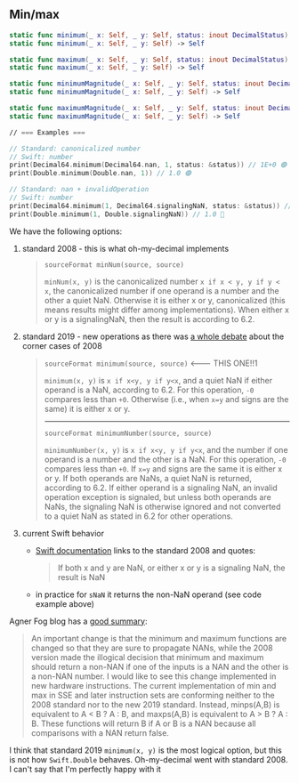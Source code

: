 ## Min/max

```swift
static func minimum(_ x: Self, _ y: Self, status: inout DecimalStatus) -> Self
static func minimum(_ x: Self, _ y: Self) -> Self

static func maximum(_ x: Self, _ y: Self, status: inout DecimalStatus) -> Self
static func maximum(_ x: Self, _ y: Self) -> Self

static func minimumMagnitude(_ x: Self, _ y: Self, status: inout DecimalStatus) -> Self
static func minimumMagnitude(_ x: Self, _ y: Self) -> Self

static func maximumMagnitude(_ x: Self, _ y: Self, status: inout DecimalStatus) -> Self
static func maximumMagnitude(_ x: Self, _ y: Self) -> Self

// === Examples ===

// Standard: canonicalized number
// Swift: number
print(Decimal64.minimum(Decimal64.nan, 1, status: &status)) // 1E+0 🟢
print(Double.minimum(Double.nan, 1)) // 1.0 🟢

// Standard: nan + invalidOperation
// Swift: number
print(Decimal64.minimum(1, Decimal64.signalingNaN, status: &status)) // nan + invalidOperation 🟢
print(Double.minimum(1, Double.signalingNaN)) // 1.0 🔴
```

We have the following options:

1. standard 2008 - this is what oh-my-decimal implements
    > `sourceFormat minNum(source, source)`
    >
    > `minNum(x, y)` is the canonicalized number `x if x < y, y if y < x`, the canonicalized number if one operand is a number and the other a quiet NaN. Otherwise it is either x or y, canonicalized (this means results might differ among implementations). When either x or y is a signalingNaN, then the result is according to 6.2.

2. standard 2019 - new operations as there was [a whole debate](https://grouper.ieee.org/groups/msc/ANSI_IEEE-Std-754-2019/background/minNum_maxNum_Removal_Demotion_v3.pdf) about the corner cases of 2008
    > `sourceFormat minimum(source, source)` <--- THIS ONE!!1<br/>
    >
    > `minimum(x, y)` is `x if x<y, y if y<x`, and a quiet NaN if either operand is a NaN, according to 6.2. For this operation, `-0` compares less than `+0`. Otherwise (i.e., when `x=y` and signs are the same) it is either x or y.
    >
    > ---
    >
    > `sourceFormat minimumNumber(source, source)`
    >
    > `minimumNumber(x, y)` is `x if x<y, y if y<x`, and the number if one operand is a number and the other is a NaN. For this operation, `-0` compares less than `+0`. If `x=y` and signs are the same it is either x or y. If both operands are NaNs, a quiet NaN is returned, according to 6.2. If either operand is a signaling NaN, an invalid operation exception is signaled, but unless both operands are NaNs, the signaling NaN is otherwise ignored and not converted to a quiet NaN as stated in 6.2 for other operations.

3. current Swift behavior
   - [Swift documentation](https://developer.apple.com/documentation/swift/double/minimum(_:_:)) links to the standard 2008 and quotes:
      > If both x and y are NaN, or either x or y is a signaling NaN, the result is NaN
   - in practice for `sNaN` it returns the non-NaN operand (see code example above)

Agner Fog blog has a [good summary](https://www.agner.org/optimize/blog/read.php?i=1012):
> An important change is that the minimum and maximum functions are changed so that they are sure to propagate NANs, while the 2008 version made the illogical decision that minimum and maximum should return a non-NAN if one of the inputs is a NAN and the other is a non-NAN number. I would like to see this change implemented in new hardware instructions. The current implementation of min and max in SSE and later instruction sets are conforming neither to the 2008 standard nor to the new 2019 standard. Instead, minps(A,B) is equivalent to A < B ? A : B, and maxps(A,B) is equivalent to A > B ? A : B. These functions will return B if A or B is a NAN because all comparisons with a NAN return false.

I think that standard 2019 `minimum(x, y)` is the most logical option, but this is not how `Swift.Double` behaves. Oh-my-decimal went with standard 2008. I can't say that I'm perfectly happy with it
